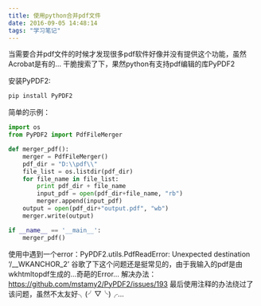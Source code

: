 ```yaml
---
title: 使用python合并pdf文件
date: 2016-09-05 14:48:14
tags: "学习笔记"
---
```

当需要合并pdf文件的时候才发现很多pdf软件好像并没有提供这个功能，虽然Acrobat是有的…
干脆搜索了下，果然python有支持pdf编辑的库PyPDF2
<!-- more -->
安装PyPDF2:
```bash
pip install PyPDF2
```
简单的示例：
```python
import os
from PyPDF2 import PdfFileMerger

def merger_pdf():
    merger = PdfFileMerger()
    pdf_dir = "D:\\pdf\\"
    file_list = os.listdir(pdf_dir)
    for file_name in file_list:
        print pdf_dir + file_name
        input_pdf = open(pdf_dir+file_name, "rb")
        merger.append(input_pdf)
    output = open(pdf_dir+"output.pdf", "wb")
    merger.write(output)

if __name__ == '__main__':
    merger_pdf()
```
使用中遇到一个error：PyPDF2.utils.PdfReadError: Unexpected destination ‘/\_\_WKANCHOR\_2’
谷歌了下这个问题还是挺常见的，由于我输入的pdf是由wkhtmltopdf生成的…奇葩的Error…
解决办法：
https://github.com/mstamy2/PyPDF2/issues/193
最后使用注释的办法绕过了该问题，虽然不太友好╮(╯▽╰)╭…
